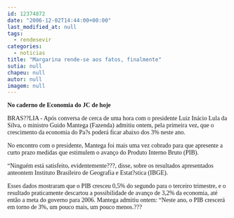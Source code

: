 ```yaml
---
id: 12374872
date: "2006-12-02T14:44:00+00:00"
last_modified_at: null
tags:
  - rendesevir
categories:
  - noticias
title: "Margarina rende-se aos fatos, finalmente"
sutia: null
chapeu: null
autor: null
imagem: null
---
```

<p><P><FONT face=Verdana><STRONG>No caderno de Economia do JC de hoje</STRONG></FONT></P></p>
<p><P><FONT face=Verdana>BRAS??LIA - Após conversa de cerca de uma hora com o presidente Luiz Inácio Lula da Silva, o ministro Guido Mantega (Fazenda) admitiu ontem, pela primeira vez, que o crescimento da economia do Pa?s poderá ficar abaixo dos 3% neste ano. </FONT></P></p>
<p><P><FONT face=Verdana>No encontro com o presidente, Mantega foi mais uma vez cobrado para que apresente a curto prazo medidas que estimulem o avanço do Produto Interno Bruto (PIB). </FONT></P></p>
<p><P><FONT face=Verdana>“Ninguém está satisfeito, evidentemente???, disse, sobre os resultados apresentados anteontem Instituto Brasileiro de Geografia e Estat?stica (IBGE). </FONT></P></p>
<p><P><FONT face=Verdana>Esses dados mostraram que o PIB cresceu 0,5% do segundo para o terceiro trimestre, e o resultado praticamente descartou a possibilidade de avanço de 3,2% da economia, até então a meta do governo para 2006. Mantega admitiu ontem: “Neste ano, o PIB crescerá em torno de 3%, um pouco mais, um pouco menos.???</FONT></P> </p>
